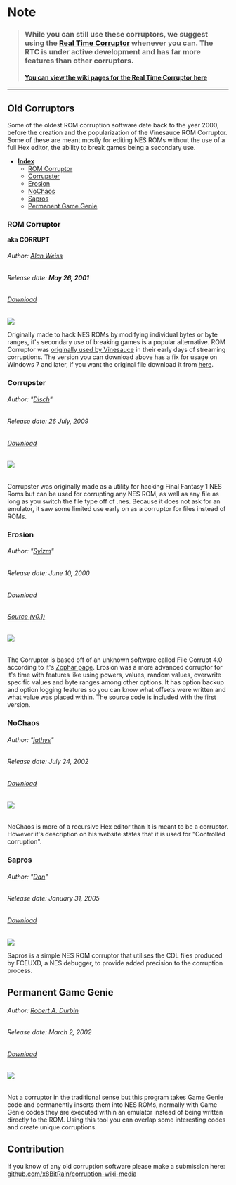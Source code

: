 # Note

> ### While you can still use these corruptors, we suggest using the [Real Time Corruptor](http://redscientist.com/#/rtc "Real Time Corruptor RTC") whenever you can. The RTC is under active development and has far more features than other corruptors.
>
> #### [You can view the wiki pages for the Real Time Corruptor here](/corruptors/rtc-real-time-corruptor.md)

---

## Old Corruptors

Some of the oldest ROM corruption software date back to the year 2000, before the creation and the popularization of the Vinesauce ROM Corruptor. Some of these are meant mostly for editing NES ROMs without the use of a full Hex editor, the ability to break games being a secondary use.

* [**Index**](/corruptors/old-corruptors.md)
  * [ROM Corruptor](#rom-corruptor)
  * [Corrupster](#corrupster)
  * [Erosion](#erosion)
  * [NoChaos](#nochaos)
  * [Sapros](#sapros)
  * [Permanent Game Genie](#permanent-game-genie)

### ROM Corruptor

**aka CORRUPT**

###### Author: [Alan Weiss](http://www.dwedit.org)

###### Release date: **May 26, 2001**

###### [Download](/assets/old-corruptors/corrupt_FixedWin10.zip)

![](/assets/old-corruptors/img/ROMCorruptor.png)

Originally made to hack NES ROMs by modifying individual bytes or byte ranges, it's secondary use of breaking games is a popular alternative. ROM Corruptor was [originally used by Vinesauce](https://youtu.be/b3SubgihMfE?t=6s) in their early days of streaming corruptions. The version you can download above has a fix for usage on Windows 7 and later, if you want the original file download it from [here](/assets/old-corruptors/corrupt.zip).

### Corrupster

###### Author: "[Disch](http://slickproductions.org/corrupster.php)"

###### Release date: 26 July, 2009

###### [Download](https://web.archive.org/web/20160813052438if_/http://slickproductions.org/programs/Corrupster/Corrupster.rar)

###### ![](/assets/old-corruptors/img/corrupster.png)

Corrupster was originally made as a utility for hacking Final Fantasy 1 NES Roms but can be used for corrupting any NES ROM, as well as any file as long as you switch the file type off of .nes. Because it does not ask for an emulator, it saw some limited use early on as a corruptor for files instead of ROMs.

### Erosion

###### Author: "[Syizm](https://web.archive.org/web/20050216052351/http://www.geocities.com:80/syizm/software.html)"

###### Release date: June 10, 2000

###### [Download](/assets/old-corruptors/erosionv3.zip)

###### [Source \(v0.1\)](https://web.archive.org/web/20060513223726if_/http://www.zophar.net:80/utilities/download/erosion.zip)

###### ![](/assets/old-corruptors/img/Erosion_img.png)

The Corruptor is based off of an unknown software called File Corrupt 4.0 according to it's [Zophar page](https://www.zophar.net/utilities/corruptutil/erosion.html). Erosion was a more advanced corruptor for it's time with features like using powers, values, random values, overwrite specific values and byte ranges among other options. It has option backup and option logging features so you can know what offsets were written and what value was placed within. The source code is included with the first version.

### NoChaos

###### Author: "[jathys](https://jathys.zophar.net/other/index.html)"

###### Release date: July 24, 2002

###### [Download](https://web.archive.org/web/20070206224903/http://www.zophar.net:80/utilities/download/NoChaos.zip)

###### ![](/assets/old-corruptors/img/NoChaos.gif)

NoChaos is more of a recursive Hex editor than it is meant to be a corruptor. However it's description on his website states that it is used for "Controlled corruption".

### Sapros

###### Author: "[Dan](https://sites.google.com/site/romhacks/)"

###### Release date: January 31, 2005

###### [Download](/assets/old-corruptors/Saprosv0.1.2.zip)

![](/assets/old-corruptors/img/sapros.png)

Sapros is a simple NES ROM corruptor that utilises the CDL files produced by FCEUXD, a NES debugger,  to provide added precision to the corruption process.

## Permanent Game Genie

###### Author: [Robert A. Durbin](http://www.romhacking.net/community/1434/)

###### Release date: March 2, 2002

###### [Download](https://web.archive.org/web/20140328195900/http://www.zophar.net/fileuploads/1/3090cknyl/gamegenie.zip)

###### ![](/assets/old-corruptors/img/PermaGenie.jpg)

Not a corruptor in the traditional sense but this program takes Game Genie code and permanently inserts them into NES ROMs, normally with Game Genie codes they are executed within an emulator instead of being written directly to the ROM. Using this tool you can overlap some interesting codes and create unique corruptions.

## Contribution

If you know of any old corruption software please make a submission here: [github.com/x8BitRain/corruption-wiki-media](https://github.com/x8BitRain/corruption-wiki-media)

###### 

###### 



